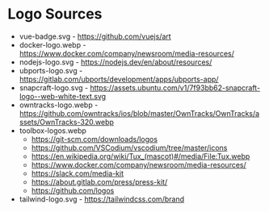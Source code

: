 # Logo Sources

- vue-badge.svg - https://github.com/vuejs/art
- docker-logo.webp - https://www.docker.com/company/newsroom/media-resources/
- nodejs-logo.svg - https://nodejs.dev/en/about/resources/
- ubports-logo.svg - https://gitlab.com/ubports/development/apps/ubports-app/
- snapcraft-logo.svg - https://assets.ubuntu.com/v1/7f93bb62-snapcraft-logo--web-white-text.svg
- owntracks-logo.webp - https://github.com/owntracks/ios/blob/master/OwnTracks/OwnTracks/assets/OwnTracks-320.webp
- toolbox-logos.webp
    - https://git-scm.com/downloads/logos
    - https://github.com/VSCodium/vscodium/tree/master/icons
    - https://en.wikipedia.org/wiki/Tux_(mascot)#/media/File:Tux.webp
    - https://www.docker.com/company/newsroom/media-resources/
    - https://slack.com/media-kit
    - https://about.gitlab.com/press/press-kit/
    - https://github.com/logos
- tailwind-logo.svg - https://tailwindcss.com/brand

